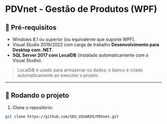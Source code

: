 # PDVnet - Gestão de Produtos (WPF)

## 🔹 Pré-requisitos

- Windows 8.1 ou superior (ou equivalente que suporte WPF).  
- Visual Studio 2019/2022 com carga de trabalho **Desenvolvimento para Desktop com .NET**. 
- **SQL Server 2017 com LocalDB** (instalado automaticamente com o Visual Studio).  

> LocalDB é usado para armazenar os dados; o banco é criado automaticamente ao executar o projeto.

---

## 🔹 Rodando o projeto

1. Clone o repositório:

```bash
git clone https://github.com/SEU_USUARIO/PDVnet.git
